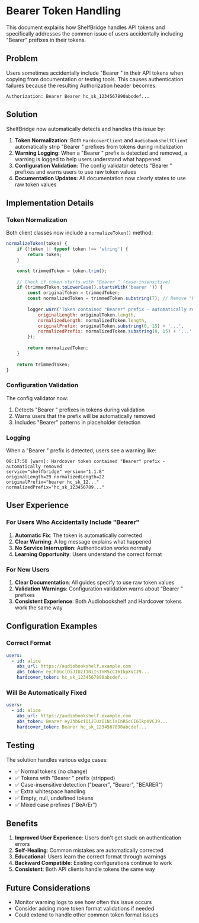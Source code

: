 # Bearer Token Handling

This document explains how ShelfBridge handles API tokens and specifically addresses the common issue of users accidentally including "Bearer" prefixes in their tokens.

## Problem

Users sometimes accidentally include "Bearer " in their API tokens when copying from documentation or testing tools. This causes authentication failures because the resulting Authorization header becomes:

```
Authorization: Bearer Bearer hc_sk_1234567890abcdef...
```

## Solution

ShelfBridge now automatically detects and handles this issue by:

1. **Token Normalization**: Both `HardcoverClient` and `AudiobookshelfClient` automatically strip "Bearer " prefixes from tokens during initialization
2. **Warning Logging**: When a "Bearer " prefix is detected and removed, a warning is logged to help users understand what happened
3. **Configuration Validation**: The config validator detects "Bearer " prefixes and warns users to use raw token values
4. **Documentation Updates**: All documentation now clearly states to use raw token values

## Implementation Details

### Token Normalization

Both client classes now include a `normalizeToken()` method:

```javascript
normalizeToken(token) {
    if (!token || typeof token !== 'string') {
        return token;
    }

    const trimmedToken = token.trim();
    
    // Check if token starts with "Bearer " (case-insensitive)
    if (trimmedToken.toLowerCase().startsWith('bearer ')) {
        const originalToken = trimmedToken;
        const normalizedToken = trimmedToken.substring(7); // Remove "Bearer "
        
        logger.warn('Token contained "Bearer" prefix - automatically removed', {
            originalLength: originalToken.length,
            normalizedLength: normalizedToken.length,
            originalPrefix: originalToken.substring(0, 15) + '...',
            normalizedPrefix: normalizedToken.substring(0, 15) + '...'
        });
        
        return normalizedToken;
    }
    
    return trimmedToken;
}
```

### Configuration Validation

The config validator now:

1. Detects "Bearer " prefixes in tokens during validation
2. Warns users that the prefix will be automatically removed
3. Includes "Bearer" patterns in placeholder detection

### Logging

When a "Bearer " prefix is detected, users see a warning like:

```
08:17:50 [warn]: Hardcover token contained "Bearer" prefix - automatically removed 
service="shelfbridge" version="1.1.8" 
originalLength=29 normalizedLength=22 
originalPrefix="bearer hc_sk_12..." 
normalizedPrefix="hc_sk_123456789..."
```

## User Experience

### For Users Who Accidentally Include "Bearer"

1. **Automatic Fix**: The token is automatically corrected
2. **Clear Warning**: A log message explains what happened
3. **No Service Interruption**: Authentication works normally
4. **Learning Opportunity**: Users understand the correct format

### For New Users

1. **Clear Documentation**: All guides specify to use raw token values
2. **Validation Warnings**: Configuration validation warns about "Bearer " prefixes
3. **Consistent Experience**: Both Audiobookshelf and Hardcover tokens work the same way

## Configuration Examples

### Correct Format
```yaml
users:
  - id: alice
    abs_url: https://audiobookshelf.example.com
    abs_token: eyJhbGciOiJIUzI1NiIsInR5cCI6IkpXVCJ9...
    hardcover_token: hc_sk_1234567890abcdef...
```

### Will Be Automatically Fixed
```yaml
users:
  - id: alice
    abs_url: https://audiobookshelf.example.com
    abs_token: Bearer eyJhbGciOiJIUzI1NiIsInR5cCI6IkpXVCJ9...
    hardcover_token: Bearer hc_sk_1234567890abcdef...
```

## Testing

The solution handles various edge cases:

- ✅ Normal tokens (no change)
- ✅ Tokens with "Bearer " prefix (stripped)
- ✅ Case-insensitive detection ("bearer", "Bearer", "BEARER")
- ✅ Extra whitespace handling
- ✅ Empty, null, undefined tokens
- ✅ Mixed case prefixes ("BeArEr")

## Benefits

1. **Improved User Experience**: Users don't get stuck on authentication errors
2. **Self-Healing**: Common mistakes are automatically corrected
3. **Educational**: Users learn the correct format through warnings
4. **Backward Compatible**: Existing configurations continue to work
5. **Consistent**: Both API clients handle tokens the same way

## Future Considerations

- Monitor warning logs to see how often this issue occurs
- Consider adding more token format validations if needed
- Could extend to handle other common token format issues 